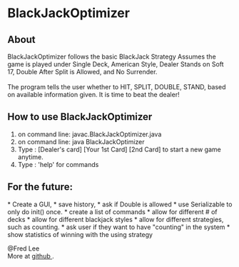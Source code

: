 <h1> BlackJackOptimizer </h1>
<h2> About </h2>
BlackJackOptimizer follows the basic BlackJack Strategy
Assumes the game is played under Single Deck, American Style,
Dealer Stands on Soft 17, Double After Split is Allowed, and 
No Surrender.
<br />
<br />
The program tells the user whether to HIT, SPLIT, DOUBLE, STAND, based on available information given. It is time to beat the dealer!

<h2> How to use BlackJackOptimizer </h2>
<ol>
<li> on command line: javac.BlackJackOptimizer.java </li>
<li> on command line: java BlackJackOptimizer </li>
<li> Type : [Dealer's card] [Your 1st Card] [2nd Card] to start a new game anytime. </li>
<li> Type : 'help' for commands </li>
</ol>

<h2> For the future: </h2>
 * Create a GUI, 
 * save history, 
 * ask if Double is allowed
 * use Serializable to only do init() once.
 * create a list of commands
 * allow for different # of decks
 * allow for different blackjack styles
 * allow for different strategies, such as counting.
 * ask user if they want to have "counting" in the system
 * show statistics of winning with the using strategy

 <p> @Fred Lee <br /> More at <a href="http://fredlee0109.github.io/"> github </a>.</p>
